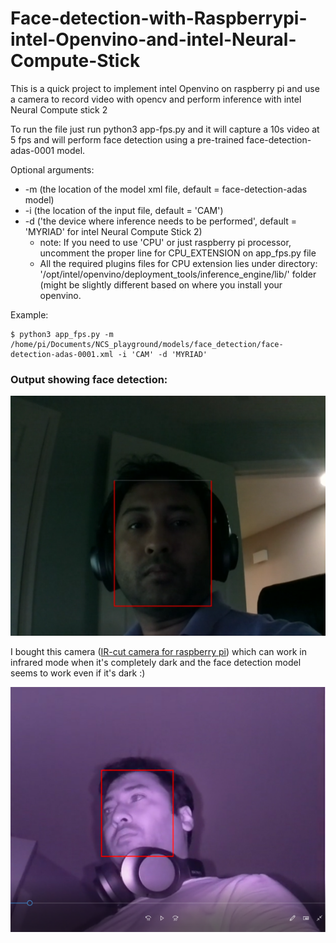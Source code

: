 # Face-detection-with-Raspberrypi-intel-Openvino-and-intel-Neural-Compute-Stick
This is a quick project to implement intel Openvino on raspberry pi and use a camera to record video with opencv and perform inference with intel Neural Compute stick 2

To run the file just run python3 app-fps.py and it will capture a 10s video at 5 fps and will perform face detection using a pre-trained face-detection-adas-0001 model.

Optional arguments: 
- -m (the location of the model xml file, default = face-detection-adas model)
- -i (the location of the input file, default = 'CAM')
- -d ('the device where inference needs to be performed', default = 'MYRIAD' for intel Neural Compute Stick 2)
  - note: If you need to use 'CPU' or just raspberry pi processor, uncomment the proper line for CPU_EXTENSION on app_fps.py file
  - All the required plugins files for CPU extension lies under directory: '/opt/intel/openvino/deployment_tools/inference_engine/lib/' folder (might be slightly different based on where you install your openvino.

Example: 
```
$ python3 app_fps.py -m /home/pi/Documents/NCS_playground/models/face_detection/face-detection-adas-0001.xml -i 'CAM' -d 'MYRIAD'
```

### Output showing face detection:

![face detection demo](output/cam_out_daylight.png)

I bought this camera ([IR-cut camera for raspberry pi](https://www.amazon.com/gp/product/B07R4JH2ZV/ref=ppx_yo_dt_b_search_asin_title?ie=UTF8&psc=1)) which can work in infrared mode when it's completely dark and the face detection model seems to work even if it's dark :)

![infrared_face_detection](output/cam_out_infrared_sm.png)


